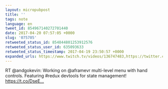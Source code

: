 ```yaml
---
layout: micropubpost
title: ''
tags: note
language: en
tweet_id: 854967140272701440
date: 2017-04-20 07:57:05 +0000
slug: '075705'
retweeted_status_id: 854844801253912576
retweeted_status_user_id: 635093633
retweeted_status_timestamp: 2017-04-19 23:50:57 +0000
expanded_urls: https://www.twitch.tv/videos/136747483,https://twitter.com/andgokevin/status/854844801253912576/photo/1
---
```

RT @andgokevin: Working on @aframevr multi-level menu with hand controls. Featuring #redux devtools for state management! https://t.co/DseE…
